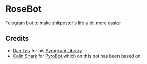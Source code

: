 # RoseBot

Telegram bot to make shitposter's life a bit more easier

## Credits
* [Dan Tès](https://github.com/delivrance) for his [Pyrogram Library](https://github.com/pyrogram/pyrogram)
* [Colin Shark](git.colinshark.de) for [PyroBot](https://git.colinshark.de/PyroBot/PyroBot/src/branch/develop) which on this bot has been based on.
